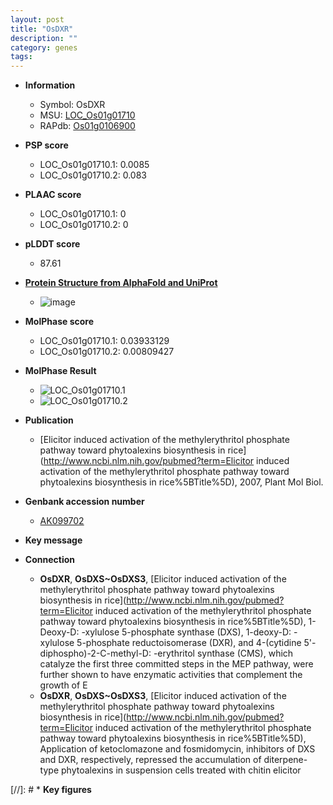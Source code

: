 ```yaml
---
layout: post
title: "OsDXR"
description: ""
category: genes
tags: 
---
```


* **Information**  
    + Symbol: OsDXR  
    + MSU: [LOC_Os01g01710](http://rice.plantbiology.msu.edu/cgi-bin/ORF_infopage.cgi?orf=LOC_Os01g01710)  
    + RAPdb: [Os01g0106900](http://rapdb.dna.affrc.go.jp/viewer/gbrowse_details/irgsp1?name=Os01g0106900)  

* **PSP score**  
    + LOC_Os01g01710.1: 0.0085 
    + LOC_Os01g01710.2: 0.083 

* **PLAAC score**  
    + LOC_Os01g01710.1: 0 
    + LOC_Os01g01710.2: 0 

* **pLDDT score**
    + 87.61

* **[Protein Structure from AlphaFold and UniProt](https://www.uniprot.org/uniprotkb/Q8W250/entry#structure)**
    + ![image](https://ricepsp.github.io/images/Q8/AF-Q8W250-F1.png)

* **MolPhase score**
    + LOC_Os01g01710.1: 0.03933129
    + LOC_Os01g01710.2: 0.00809427

* **MolPhase Result**
    + ![LOC_Os01g01710.1](https://304243504.github.io/Pictures/LOC_Os01g/LOC_Os01g01710.1.png)
    + ![LOC_Os01g01710.2](https://304243504.github.io/Pictures/LOC_Os01g/LOC_Os01g01710.2.png)

* **Publication**  
    + [Elicitor induced activation of the methylerythritol phosphate pathway toward phytoalexins biosynthesis in rice](http://www.ncbi.nlm.nih.gov/pubmed?term=Elicitor induced activation of the methylerythritol phosphate pathway toward phytoalexins biosynthesis in rice%5BTitle%5D), 2007, Plant Mol Biol.

* **Genbank accession number**  
    + [AK099702](http://www.ncbi.nlm.nih.gov/nuccore/AK099702)

* **Key message**  

* **Connection**  
    + __OsDXR__, __OsDXS~OsDXS3__, [Elicitor induced activation of the methylerythritol phosphate pathway toward phytoalexins biosynthesis in rice](http://www.ncbi.nlm.nih.gov/pubmed?term=Elicitor induced activation of the methylerythritol phosphate pathway toward phytoalexins biosynthesis in rice%5BTitle%5D), 1-Deoxy-D: -xylulose 5-phosphate synthase (DXS), 1-deoxy-D: -xylulose 5-phosphate reductoisomerase (DXR), and 4-(cytidine 5'-diphospho)-2-C-methyl-D: -erythritol synthase (CMS), which catalyze the first three committed steps in the MEP pathway, were further shown to have enzymatic activities that complement the growth of E
    + __OsDXR__, __OsDXS~OsDXS3__, [Elicitor induced activation of the methylerythritol phosphate pathway toward phytoalexins biosynthesis in rice](http://www.ncbi.nlm.nih.gov/pubmed?term=Elicitor induced activation of the methylerythritol phosphate pathway toward phytoalexins biosynthesis in rice%5BTitle%5D), Application of ketoclomazone and fosmidomycin, inhibitors of DXS and DXR, respectively, repressed the accumulation of diterpene-type phytoalexins in suspension cells treated with chitin elicitor

[//]: # * **Key figures**  


